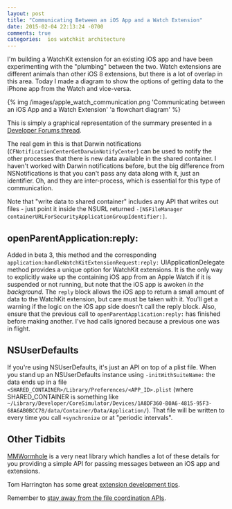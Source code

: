 ```yaml
---
layout: post
title: "Communicating Between an iOS App and a Watch Extension"
date: 2015-02-04 22:13:24 -0700
comments: true
categories:  ios watchkit architecture
---
```


I'm building a WatchKit extension for an existing iOS app and have been experimenting with the "plumbing" between the two. Watch extensions are different animals than other iOS 8 extensions, but there is a lot of overlap in this area. Today I made a diagram to show the options of getting data to the iPhone app from the Watch and vice-versa.

{% img /images/apple_watch_communication.png 'Communicating between an iOS App and a Watch Extension' 'a flowchart diagram' %}

This is simply a graphical representation of the summary presented in a [Developer Forums thread](https://devforums.apple.com/thread/256667?tstart=0).

The real gem in this is that Darwin notifications (`CFNotificationCenterGetDarwinNotifyCenter`) can be used to notify the other processes that there is new data available in the shared container. I haven't worked with Darwin notifications before, but the big difference from NSNotifications is that you can't pass any data along with it, just an identifier. Oh, and they are inter-process, which is essential for this type of communication.

Note that "write data to shared container" includes any API that writes out files - just point it inside the NSURL returned `-[NSFileManager containerURLForSecurityApplicationGroupIdentifier:]`. 

## openParentApplication:reply:

Added in beta 3, this method and the corresponding `application:handleWatchKitExtensionRequest:reply:` UIApplicationDelegate method provides a unique option for WatchKit extensions. It is the only way to explicitly wake up the containing iOS app from an Apple Watch if it is suspended or not running, but note that the iOS app is awoken _in the background_. The `reply` block allows the iOS app to return a small amount of data to the WatchKit extension, but care must be taken with it. You'll get a warning if the logic on the iOS app side doesn't call the reply block. Also, ensure that the previous call to `openParentApplication:reply:` has finished before making another. I've had calls ignored because a previous one was in flight.

## NSUserDefaults

If you're using NSUserDefaults, it's just an API on top of a plist file. When you stand up an NSUserDefaults instance using `-initWithSuiteName:` the data ends up in a file `<SHARED_CONTAINER>/Library/Preferences/<APP_ID>.plist` (where SHARED_CONTAINER is something like `~/Library/Developer/CoreSimulator/Devices/1A8DF360-B0A6-4815-95F3-68A6AB0BCC78/data/Container/Data/Application/`). That file will be written to every time you call `+synchronize` or at "periodic intervals".

## Other Tidbits

[MMWormhole](https://github.com/mutualmobile/MMWormhole) is a very neat library which handles a lot of these details for you providing a simple API for passing messages between an iOS app and extensions.

Tom Harrington has some great [extension development tips](http://atomicbird.com/blog/ios-app-extension-tips).

Remember to [stay away from the file coordination APIs](https://developer.apple.com/library/ios/technotes/tn2408/_index.html).

